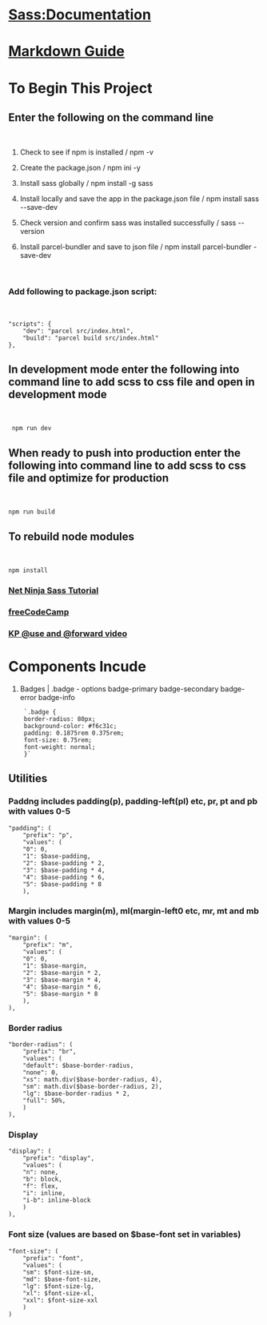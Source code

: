 # [Sass:Documentation](https://sass-lang.com/documentation/)
# [Markdown Guide](https://www.markdownguide.org/)

# To Begin This Project

## Enter the following on the command line
<br>  

1. Check to see if npm is installed / npm -v

2. Create the package.json / npm ini -y

3. Install sass globally / npm install -g sass

4. Install locally and save the app in the package.json file / npm install sass --save-dev

5. Check version and confirm sass was installed successfully / sass --version

6. Install parcel-bundler and save to json file / npm install parcel-bundler -save-dev

<br>

### Add following to package.json script:
<br>
    
    "scripts": {
        "dev": "parcel src/index.html",
        "build": "parcel build src/index.html"
    },

## In development mode enter the following into command line to add scss to css file and open in development mode
<br>
    
     npm run dev

## When ready to push into production enter the following into command line to add scss to css file and optimize for production
<br>
    
    npm run build

## To rebuild node modules
<br>
    
    npm install

### [Net Ninja Sass Tutorial](https://www.youtube.com/watch?v=_kqN4hl9bGc)

### [freeCodeCamp](https://www.youtube.com/watch?v=_a5j7KoflTs)

### [KP @use and @forward video](https://www.youtube.com/watch?v=CR-a8upNjJ0)

# Components Incude

1. Badges | .badge - options badge-primary badge-secondary badge-error badge-info

        `.badge {
        border-radius: 80px;
        background-color: #f6c31c;
        padding: 0.1875rem 0.375rem;
        font-size: 0.75rem;
        font-weight: normal;
        }`


## Utilities

### Paddng includes padding(p), padding-left(pl) etc, pr, pt and pb with values 0-5

    "padding": (
        "prefix": "p",
        "values": (
        "0": 0,
        "1": $base-padding,
        "2": $base-padding * 2,
        "3": $base-padding * 4,
        "4": $base-padding * 6,
        "5": $base-padding * 8
        ),

### Margin includes margin(m), ml(margin-left0 etc, mr, mt and mb with values 0-5

    "margin": (
        "prefix": "m",
        "values": (
        "0": 0,
        "1": $base-margin,
        "2": $base-margin * 2,
        "3": $base-margin * 4,
        "4": $base-margin * 6,
        "5": $base-margin * 8
        ),
    ),

### Border radius

    "border-radius": (
        "prefix": "br",
        "values": (
        "default": $base-border-radius,
        "none": 0,
        "xs": math.div($base-border-radius, 4),
        "sm": math.div($base-border-radius, 2),
        "lg": $base-border-radius * 2,
        "full": 50%,
        )
    ),

### Display

    "display": (
        "prefix": "display",
        "values": (
        "n": none,
        "b": block,
        "f": flex,
        "i": inline,
        "i-b": inline-block
        )
    ),

### Font size (values are based on $base-font set in variables)

    "font-size": (
        "prefix": "font",
        "values": (
        "sm": $font-size-sm,
        "md": $base-font-size,
        "lg": $font-size-lg,
        "xl": $font-size-xl,
        "xxl": $font-size-xxl
        )
    )
